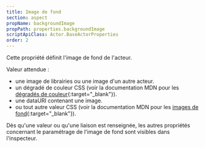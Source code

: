 ```yaml
---
title: Image de fond
section: aspect
propName: backgroundImage
propPath: properties.backgroundImage
scriptApiClass: Actor.BaseActorProperties
order: 2
---
```

Cette propriété définit l'image de fond de l'acteur.

Valeur attendue :
 - une image de librairies ou une image d'un autre acteur.
 - un dégradé de couleur CSS (voir la documentation MDN pour les [dégradés de couleur](https://developer.mozilla.org/fr/docs/Web/CSS/gradient){:target="_blank"}).
 - une dataURI contenant une image.
 - ou tout autre valeur CSS (voir la documentation MDN pour les [images de fond](https://developer.mozilla.org/fr/docs/Web/CSS/background-image){:target="_blank"}).

Dès qu'une valeur ou qu'une liaison est renseignée, les autres propriétés concernant le paramétrage de l'image de fond sont visibles dans l'inspecteur.
